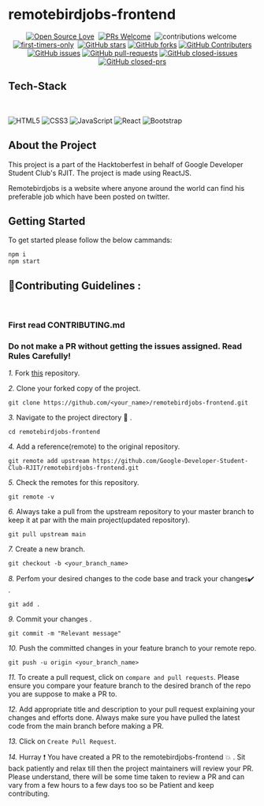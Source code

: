# remotebirdjobs-frontend

<div align="center">

[![Open Source Love](https://badges.frapsoft.com/os/v1/open-source.svg?v=102)](https://github.com/Google-Developer-Student-Club-RJIT/remotebirdjobs-frontend)&nbsp;
[![PRs Welcome](https://img.shields.io/badge/PRs-Welcome-brightgreen.svg?style=flat&logo=github)](https://github.com/Google-Developer-Student-Club-RJIT/remotebirdjobs-frontend)&nbsp;
![contributions welcome](https://img.shields.io/static/v1.svg?label=Contributions&message=Welcome&color=brightgreen&style=flat&logo=github)&nbsp;
[![first-timers-only](https://img.shields.io/badge/first--timers--only-friendly-blue.svg?style=flat)](https://github.com/Google-Developer-Student-Club-RJIT/remotebirdjobs-frontend)&nbsp;
[![GitHub stars](https://img.shields.io/github/stars/Google-Developer-Student-Club-RJIT/remotebirdjobs-frontend)](https://github.com/Google-Developer-Student-Club-RJIT/remotebirdjobs-frontend/stargazers)
[![GitHub forks](https://img.shields.io/github/forks/Google-Developer-Student-Club-RJIT/remotebirdjobs-frontend)](https://github.com/Google-Developer-Student-Club-RJIT/remotebirdjobs-frontend/network/members)
[![GitHub Contributers](https://img.shields.io/github/contributors/Google-Developer-Student-Club-RJIT/remotebirdjobs-frontend)](https://github.com/Google-Developer-Student-Club-RJIT/remotebirdjobs-frontend/graphs/contributors)
[![GitHub issues](https://img.shields.io/github/issues/Google-Developer-Student-Club-RJIT/remotebirdjobs-frontend)](https://github.com/Google-Developer-Student-Club-RJIT/remotebirdjobs-frontend/issues)
[![GitHub pull-requests](https://img.shields.io/github/issues-pr/Google-Developer-Student-Club-RJIT/remotebirdjobs-frontend)](https://github.com/Google-Developer-Student-Club-RJIT/remotebirdjobs-frontend/pulls)
[![GitHub closed-issues](https://img.shields.io/github/issues-closed-raw/Google-Developer-Student-Club-RJIT/remotebirdjobs-frontend)](https://github.com/Google-Developer-Student-Club-RJIT/remotebirdjobs-frontend/pulls)
[![GitHub closed-prs](https://img.shields.io/github/issues-pr-closed-raw/Google-Developer-Student-Club-RJIT/remotebirdjobs-frontend)](https://github.com/Google-Developer-Student-Club-RJIT/remotebirdjobs-frontend/pulls)

</div>

## Tech-Stack

<br>

![HTML5](https://img.shields.io/badge/html5-%23E34F26.svg?style=for-the-badge&logo=html5&logoColor=white)
![CSS3](https://img.shields.io/badge/css3-%231572B6.svg?style=for-the-badge&logo=css3&logoColor=white)
![JavaScript](https://img.shields.io/badge/javascript-%23323330.svg?style=for-the-badge&logo=javascript&logoColor=%23F7DF1E)
![React](https://img.shields.io/badge/react-%2320232a.svg?style=for-the-badge&logo=react&logoColor=%2361DAFB)
![Bootstrap](https://img.shields.io/badge/bootstrap-%23563D7C.svg?style=for-the-badge&logo=bootstrap&logoColor=white)

## About the Project

This project is a part of the Hacktoberfest in behalf of Google Developer Student Club's RJIT. The project is made using ReactJS.

Remotebirdjobs is a website where anyone around the world can find his preferable job which have been posted on twitter.

## Getting Started

To get started please follow the below cammands:
```
npm i
npm start
```

## 📌Contributing Guidelines :
<br>
<h3>First read CONTRIBUTING.md</h3>

### Do not make a PR without getting the issues assigned. Read Rules Carefully!

*1.* Fork [this](https://github.com/Google-Developer-Student-Club-RJIT/remotebirdjobs-frontend) repository.

*2.* Clone your forked copy of the project.

```
git clone https://github.com/<your_name>/remotebirdjobs-frontend.git
```

*3.* Navigate to the project directory :file_folder: .

```
cd remotebirdjobs-frontend
```

*4.* Add a reference(remote) to the original repository.

```
git remote add upstream https://github.com/Google-Developer-Student-Club-RJIT/remotebirdjobs-frontend.git
```

*5.* Check the remotes for this repository.

```
git remote -v
```

*6.* Always take a pull from the upstream repository to your master branch to keep it at par with the main project(updated repository).

```
git pull upstream main
```

*7.* Create a new branch.

```
git checkout -b <your_branch_name>
```

*8.* Perfom your desired changes to the code base and track your changes:heavy_check_mark: .

```
git add .
```

*9.* Commit your changes .

```
git commit -m "Relevant message"
```

*10.* Push the committed changes in your feature branch to your remote repo.

```
git push -u origin <your_branch_name>
```

*11.* To create a pull request, click on `compare and pull requests`. Please ensure you compare your feature branch to the desired branch of the repo you are suppose to make a PR to.

*12.* Add appropriate title and description to your pull request explaining your changes and efforts done. Always make sure you have pulled the latest code from the main branch before making a PR.

*13.* Click on `Create Pull Request`.

*14.* Hurray ❗ You have created a PR to the remotebirdjobs-frontend 💥 . Sit back patiently and relax till then the project maintainers will review your PR. Please understand, there will be some time taken to review a PR and can vary from a few hours to a few days too so be Patient and keep contributing.




